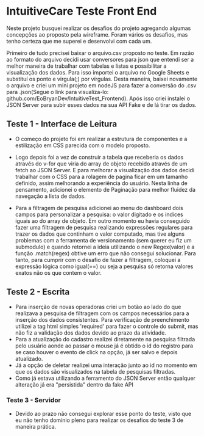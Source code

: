 # IntuitiveCare Teste Front End

Neste projeto busquei realizar os desafios do projeto agregando algumas concepções ao proposto pela wireframe. Foram vários os desafios, mas tenho certeza que me superei e desenvolvi com cada um.

Primeiro de tudo precisei baixar o arquivo.csv proposto no teste. Em razão ao formato do arquivo decidi usar conversores para json que entendi ser a melhor maneira de trabalhar com tabelas e listas e possibilitar a visualização dos dados. Para isso importei o arquivo no Google Sheets e substituí os ponto e virgula(;) por vírgulas. Desta maneira, baixei novamente o arquivo e criei um mini projeto em nodeJS para fazer a conversão do .csv para .json(Segue o link para visualiza-lo: github.com/EoBryanDev/IntuitiveTest_Frontend). Após isso criei instalei o JSON Server para subir esses dados na sua API Fake e de lá tirar os dados.
## Teste 1 - Interface de Leitura

* O começo do projeto foi em realizar a estrutura de componentes e a estilização em CSS parecida com o modelo proposto.

* Logo depois foi a vez de construir a tabela que receberia os dados através do v-for que viria do array de objeto recebido através de um fetch ao JSON Server. E para melhorar a visualização dos dados decidi trabalhar com o CSS para a rolagem de pagina ficar em um tamanho definido, assim melhorando a experiência do usuário. Nesta linha de pensamento, adicionei o elemento de Paginação para melhor fluidez da navegação a lista de dados.
  
* Para a filtragem de pesquisa adicionei ao menu do dashboard dois campos para personalizar a pesquisa: o valor digitado e os indices iguais ao do array de objeto. Em outro momento eu havia conseguido fazer uma filtragem de pesquisa realizando expressões regulares para trazer os dados que continham o valor computado, mas tive alguns problemas com a ferramenta de versionamento (sem querer eu fiz um submodulo) e quando retornei a ideia utilizando o new Regex(valor) e a função .match(regex) obtive um erro que não consegui solucionar. Para tanto, para cumprir com o desafio de fazer a filtragem, coloquei a expressão lógica como igual(==) ou seja a pesquisa só retorna valores exatos não os que contem o valor.


## Teste 2 - Escrita

* Para inserção de novas operadoras criei um botão ao lado do que realizava a pesquisa de filtragem com os campos necessários para a inserção dos dados consistentes. Para verificação de preenchimento utilizei a tag html simples 'required' para fazer o controle do submit, mas não fiz a validação dos dados devido ao prazo da atividade.
* Para a atualização do cadastro realizei diretamente na pesquisa filtrada pelo usuário aonde ao passar o mouse já é obtido o id do registro para se caso houver o evento de click na opção, já ser salvo e depois atualizado. 
* Já a opção de deletar realizei uma interação junto ao id no momento em que os dados são visualizados na tabela de pesquisas filtradas.
* Como já estava utilizando a ferramento do JSON Server então qualquer alteração já era "persistida" dentro da fake API

### Teste 3 - Servidor

* Devido ao prazo não consegui explorar esse ponto do teste, visto que eu não tenho domínio pleno para realizar os desafios do teste 3 de maneira prática.

